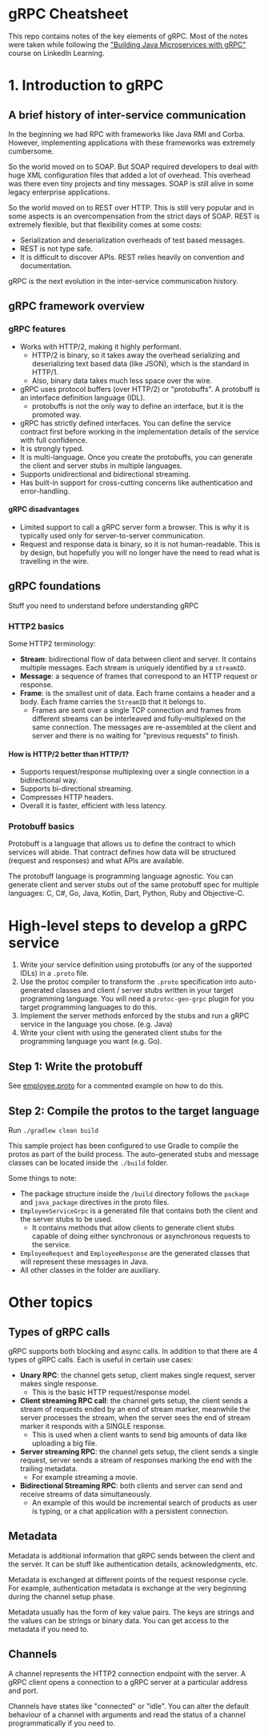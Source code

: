 # gRPC Cheatsheet

This repo contains notes of the key elements of gRPC. Most of the notes
were taken while following the ["Building Java Microservices with gRPC"](https://www.linkedin.com/learning/building-java-microservices-with-grpc)
course on LinkedIn Learning.

# 1. Introduction to gRPC

## A brief history of inter-service communication

In the beginning we had RPC with frameworks like Java RMI and Corba.
However, implementing applications with these frameworks was extremely
cumbersome.

So the world moved on to SOAP. But SOAP required developers to deal with
huge XML configuration files that added a lot of overhead. This overhead
was there even tiny projects and tiny messages. SOAP is still alive
in some legacy enterprise applications.

So the world moved on to REST over HTTP. This is still very popular and
in some aspects is an overcompensation from the strict days of SOAP.
REST is extremely flexible, but that flexibility comes at some costs:
- Serialization and deserialization overheads of test based messages.
- REST is not type safe.
- It is difficult to discover APIs. REST relies heavily on convention
  and documentation.

gRPC is the next evolution in the inter-service communication history.

## gRPC framework overview

### gRPC features
- Works with HTTP/2, making it highly performant.
  - HTTP/2 is binary, so it takes away the overhead serializing and
    deserializing text based data (like JSON), which is the standard in
    HTTP/1.
  - Also, binary data takes much less space over the wire.
- gRPC uses protocol buffers (over HTTP/2) or "protobuffs". A protobuff
  is an interface definition language (IDL).
  - protobuffs is not the only way to define an interface, but it is the
    promoted way.
- gRPC has strictly defined interfaces. You can define the service
  contract first before working in the implementation details of the
  service with full confidence.
- It is strongly typed.
- It is multi-language. Once you create the protobuffs, you can generate
  the client and server stubs in multiple languages.
- Supports unidirectional and bidirectional streaming.
- Has built-in support for cross-cutting concerns like authentication
  and error-handling.

#### gRPC disadvantages
- Limited support to call a gRPC server form a browser. This is why it
  is typically used only for server-to-server communication.
- Request and response data is binary, so it is not human-readable. This
  is by design, but hopefully you will no longer have the need to read
  what is travelling in the wire.

## gRPC foundations
Stuff you need to understand before understanding gRPC

### HTTP2 basics
Some HTTP2 terminology:
- **Stream**: bidirectional flow of data between client and server. It
  contains multiple messages. Each stream is uniquely identified by a
  `streamID`.
- **Message**: a sequence of frames that correspond to an HTTP request or
  response.
- **Frame**: is the smallest unit of data. Each frame contains a header
  and a body. Each frame carries the `StreamID` that it belongs to.
  - Frames are sent over a single TCP connection and frames from
    different streams can be interleaved and fully-multiplexed on the
    same connection. The messages are re-assembled at the client and
    server and there is no waiting for "previous requests" to finish.

#### How is HTTP/2 better than HTTP/1?
- Supports request/response multiplexing over a single connection in a
  bidirectional way.
- Supports bi-directional streaming.
- Compresses HTTP headers.
- Overall it is faster, efficient with less latency.

### Protobuff basics
Protobuff is a language that allows us to define the contract to which
  services will abide. That contract defines how data will be structured
  (request and responses) and what APIs are available.

The protobuff language is programming language agnostic. You can
generate client and server stubs out of the same protobuff spec for
multiple languages: C, C#, Go, Java, Kotlin, Dart, Python, Ruby and
Objective-C.

# High-level steps to develop a gRPC service
1. Write your service definition using protobuffs (or any of the
   supported IDLs) in a `.proto` file.
2. Use the protoc compiler to transform the `.proto` specification into
   auto-generated classes and client / server stubs written in your
   target programming language. You will need a `protoc-gen-grpc` plugin
   for you target programming languages to do this.
3. Implement the server methods enforced by the stubs and run a gRPC
   service in the language you chose. (e.g. Java)
4. Write your client with using the generated client stubs for the
   programming language you want (e.g. Go).


## Step 1: Write the protobuff

See [employee.proto](./src/main/proto/employee.proto) for a commented
example on how to do this.

## Step 2: Compile the protos to the target language

Run `./gradlew clean build`

This sample project has been configured to use Gradle to compile the
protos as part of the build process. The auto-generated stubs and
message classes can be located inside the `./build` folder.

Some things to note:
- The package structure inside the `/build` directory follows the
  `package` and `java_package` directives in the proto files.
- `EmployeeServiceGrpc` is a generated file that contains both the
  client and the server stubs to be used.
  - It contains methods that allow clients to generate client stubs
    capable of doing either synchronous or asynchronous requests to the
    service.
- `EmployeeRequest` and `EmployeeResponse` are the generated classes
  that will represent these messages in Java.
- All other classes in the folder are auxiliary.


# Other topics

## Types of gRPC calls
gRPC supports both blocking and async calls. In addition to that there
are 4 types of gRPC calls. Each is useful in certain use cases:

- **Unary RPC**: the channel gets setup, client makes single request,
  server makes single response.
  - This is the basic HTTP request/response model.
- **Client streaming RPC call**: the channel gets setup, the client
  sends a stream of requests ended by an end of stream marker, meanwhile
  the server processes the stream, when the server sees the end of
  stream marker it responds with a SINGLE response.
  - This is used when a client wants to send big amounts of data like
    uploading a big file.
- **Server streaming RPC**: the channel gets setup, the client sends a
  single request, server sends a stream of responses marking the end
  with the trailing metadata.
  - For example streaming a movie.
- **Bidirectional Streaming RPC**: both clients and server can send and
  receive streams of data simultaneously.
  - An example of this would be incremental search of products as user
    is typing, or a chat application with a persistent connection.

## Metadata
Metadata is additional information that gRPC sends between the client
and the server. It can be stuff like authentication details,
acknowledgments, etc.

Metadata is exchanged at different points of the request response cycle.
For example, authentication metadata is exchange at the very beginning
during the channel setup phase.

Metadata usually has the form of key value pairs. The keys are strings
and the values can be strings or binary data. You can get access to the
metadata if you need to.

## Channels
A channel represents the HTTP2 connection endpoint with the server. A
gRPC client opens a connection to a gRPC server at a particular address
and port.

Channels have states like "connected" or "idle". You can alter the
default behaviour of a channel with arguments and read the status of a
channel programmatically if you need to.
